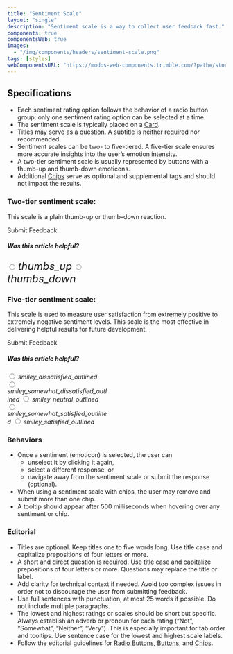 ```yaml
---
title: "Sentiment Scale"
layout: "single"
description: "Sentiment scale is a way to collect user feedback fast."
components: true
componentsWeb: true
images:
  - "/img/components/headers/sentiment-scale.png"
tags: [styles]
webComponentsURL: "https://modus-web-components.trimble.com/?path=/story/components-sentiment-scale--default"
---
```


## Specifications

- Each sentiment rating option follows the behavior of a radio button group: only one sentiment rating option can be selected at a time.
- The sentiment scale is typically placed on a [Card](/components/web/cards/).
- Titles may serve as a question. A subtitle is neither required nor recommended.
- Sentiment scales can be two- to five-tiered. A five-tier scale ensures more accurate insights into the user’s emotion intensity.
- A two-tier sentiment scale is usually represented by buttons with a thumb-up and thumb-down emoticons.
- Additional [Chips](/components/web/chips/) serve as optional and supplemental tags and should not impact the results.

### Two-tier sentiment scale:

This scale is a plain thumb-up or thumb-down reaction.

<div class="card" style="width: 230px">
  <div class="card-header">
    Submit Feedback
  </div>
  <div class="card-body">
    <h5 class="card-title">Was this article helpful?</h5>
  <div role="group" aria-label="Basic radio toggle button group" class="text-center pe-2 my-2">
  <input type="radio" class="btn-check border-0 bg-transpatent" name="btnRadio" id="btnRadio1" autocomplete="off">
  <label class="btn btn-outline-secondary btn-icon-only border-0 mx-1" for="btnRadio1" data-bs-toggle="tooltip" data-bs-placement="bottom" data-bs-title="Helpful">
  <i class="modus-icons pe-none me-1" style="font-size: 24px">thumbs_up</i>
  </label>
  <input type="radio" class="btn-check border-0 bg-transpatent" name="btnRadio" id="btnRadio2" autocomplete="off">
  <label class="btn btn-outline-secondary btn-icon-only border-0 mx-1" for="btnRadio2" data-bs-toggle="tooltip" data-bs-placement="bottom" data-bs-title="Not Helpful">
  <i class="modus-icons pe-none me-1" style="font-size: 24px">thumbs_down</i>
  </label>
</div>
  </div>
</div>

### Five-tier sentiment scale:

This scale is used to measure user satisfaction from extremely positive to extremely negative sentiment levels. This scale is the most effective in delivering helpful results for future development.

<div class="card" style="width: 230px">
  <div class="card-header">
    Submit Feedback
  </div>
  <div class="card-body">
    <h5 class="card-title">Was this article helpful?</h5>
  <div role="group" aria-label="Basic radio toggle button group" class="text-center pe-2 my-2">
  <input type="radio" class="btn-check border-0 bg-transpatent" name="btnRadio5" id="btnRadio5-1" autocomplete="off">
  <label class="btn btn-outline-secondary btn-icon-only border-0" for="btnRadio5-1" data-bs-toggle="tooltip" data-bs-placement="bottom" data-bs-title="Very unsatisfied">
  <i class="modus-icons">smiley_dissatisfied_outlined</i>
  </label>
  <input type="radio" class="btn-check border-0 bg-transpatent" name="btnRadio5" id="btnRadio5-2" autocomplete="off" >
  <label class="btn btn-outline-secondary btn-icon-only border-0" for="btnRadio5-2" data-bs-toggle="tooltip" data-bs-placement="bottom" data-bs-title="Unsatisfied">
  <i class="modus-icons">smiley_somewhat_dissatisfied_outlined</i>
  </label>
    <input type="radio" class="btn-check border-0 bg-transpatent" name="btnRadio5" id="btnRadio5-3" autocomplete="off">
  <label class="btn btn-outline-secondary btn-icon-only border-0" for="btnRadio5-3"  data-bs-toggle="tooltip" data-bs-placement="bottom" data-bs-title="Neutral">
  <i class="modus-icons">smiley_neutral_outlined</i>
  </label>
    <input type="radio" class="btn-check border-0 bg-transpatent" name="btnRadio5" id="btnRadio5-4" autocomplete="off">
  <label class="btn btn-outline-secondary btn-icon-only border-0" for="btnRadio5-4" data-bs-toggle="tooltip" data-bs-placement="bottom" data-bs-title="Satisfied">
  <i class="modus-icons">smiley_somewhat_satisfied_outlined</i>
  </label>
    <input type="radio" class="btn-check border-0 bg-transpatent" name="btnRadio5" id="btnRadio5-5" autocomplete="off">
  <label class="btn btn-outline-secondary btn-icon-only border-0" for="btnRadio5-5" data-bs-toggle="tooltip" data-bs-placement="bottom" data-bs-title="Very satisfied">
  <i class="modus-icons">smiley_satisfied_outlined</i>
  </label>
    </div>
  </div>
</div>

### Behaviors

- Once a sentiment (emoticon) is selected, the user can
  - unselect it by clicking it again,
  - select a different response, or
  - navigate away from the sentiment scale or submit the response (optional).
- When using a sentiment scale with chips, the user may remove and submit more than one chip.
- A tooltip should appear after 500 milliseconds when hovering over any sentiment or chip.

### Editorial

- Titles are optional. Keep titles one to five words long. Use title case and capitalize prepositions of four letters or more.
- A short and direct question is required. Use title case and capitalize prepositions of four letters or more. Questions may replace the title or label.
- Add clarity for technical context if needed. Avoid too complex issues in order not to discourage the user from submitting feedback.
- Use full sentences with punctuation, at most 25 words if possible. Do not include multiple paragraphs.
- The lowest and highest ratings or scales should be short but specific. Always establish an adverb or pronoun for each rating (“Not”, “Somewhat”, “Neither”, “Very”). This is especially important for tab order and tooltips. Use sentence case for the lowest and highest scale labels.
- Follow the editorial guidelines for [Radio Buttons](/components/web/radio-buttons/), [Buttons](/components/web/buttons/), and [Chips](/components/web/chips/).
